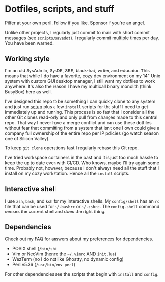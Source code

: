 # Dotfiles, scripts, and stuff

Pilfer at your own peril. Follow if you like. Sponsor if you're an angel.

Unlike other projects, I regularly just commit to main with short commit messages (see [`scripts/savedot`](scripts/savedot)). I regularly commit multiple times per day. You have been warned.

## Working style

I'm an old SysAdmin, SysDE, SRE, black-hat, writer, and educator. This means that while I do have a favorite, cozy dev environment on my 14" Unix system with custom GUI desktop manager, I still want my dotfiles to work anywhere. It's also the reason I have my multicall binary monolith (think BusyBox) here as well.

I've designed this repo to be something I can quickly clone to any system and just run [setup](setup) plus a few `install` scripts for the stuff I need to get immediately up and running. This process is so fast that I consider all the other Git clones read-only and only pull from changes made to this central repo. That way I never have a merge conflict and can use these dotfiles without fear that committing from a system that isn't one I own could give a company full ownership of the entire repo per IP policies (go watch season one of Silicon Valley).

To keep `git clone` operations fast I regularly rebase this Git repo.

I've tried workspace containers in the past and it is just too much hassle to keep the up to date even with CI/CD. Who knows, maybe I'll try again some time. Probably not, however, because I don't always need all the stuff that I install on my cozy workstation. Hence all the `install` scripts.

## Interactive shell

I use `zsh`, `bash`, and `ksh` for my interactive shells. My `config/shell` has an `rc` file that can be used for `~/.bashrc` or `~/.zshrc`. The `config-shell` command senses the current shell and does the right thing.

## Dependencies

Check out my [FAQ](https://github.com/rwxrob/faq) for answers about my preferences for dependencies.

- POSIX shell (`/bin/sh`)
- Vim or NeoVim (hence the `~/.vimrc` AND `init.lua`)
- WezTerm (no I do not like Ghostty, no dynamic config)
- Perl v5.36 (`/usr/bin/env perl`)

For other dependencies see the scripts that begin with `install` and `config`.

